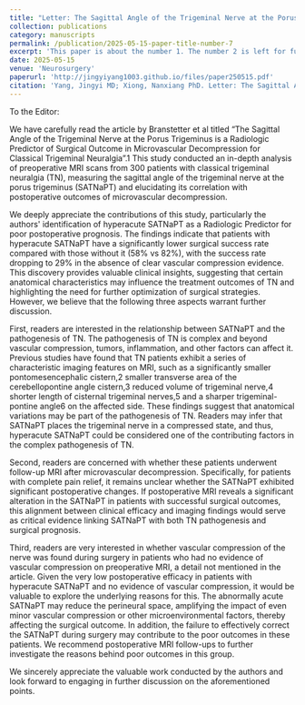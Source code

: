 ```yaml
---
title: "Letter: The Sagittal Angle of the Trigeminal Nerve at the Porus Trigeminus is a Radiologic Predictor of Surgical Outcome in Microvascular Decompression for Classical Trigeminal Neuralgia"
collection: publications
category: manuscripts
permalink: /publication/2025-05-15-paper-title-number-7
excerpt: 'This paper is about the number 1. The number 2 is left for future work.'
date: 2025-05-15
venue: 'Neurosurgery'
paperurl: 'http://jingyiyang1003.github.io/files/paper250515.pdf'
citation: 'Yang, Jingyi MD; Xiong, Nanxiang PhD. Letter: The Sagittal Angle of the Trigeminal Nerve at the Porus Trigeminus is a Radiologic Predictor of Surgical Outcome in Microvascular Decompression for Classical Trigeminal Neuralgia. Neurosurgery 97(1):p e42, July 2025. | DOI: 10.1227/neu.0000000000003522'
---
```

To the Editor:

We have carefully read the article by Branstetter et al titled “The Sagittal Angle of the Trigeminal Nerve at the Porus Trigeminus is a Radiologic Predictor of Surgical Outcome in Microvascular Decompression for Classical Trigeminal Neuralgia”.1 This study conducted an in-depth analysis of preoperative MRI scans from 300 patients with classical trigeminal neuralgia (TN), measuring the sagittal angle of the trigeminal nerve at the porus trigeminus (SATNaPT) and elucidating its correlation with postoperative outcomes of microvascular decompression.

We deeply appreciate the contributions of this study, particularly the authors' identification of hyperacute SATNaPT as a Radiologic Predictor for poor postoperative prognosis. The findings indicate that patients with hyperacute SATNaPT have a significantly lower surgical success rate compared with those without it (58% vs 82%), with the success rate dropping to 29% in the absence of clear vascular compression evidence. This discovery provides valuable clinical insights, suggesting that certain anatomical characteristics may influence the treatment outcomes of TN and highlighting the need for further optimization of surgical strategies. However, we believe that the following three aspects warrant further discussion.

First, readers are interested in the relationship between SATNaPT and the pathogenesis of TN. The pathogenesis of TN is complex and beyond vascular compression, tumors, inflammation, and other factors can affect it. Previous studies have found that TN patients exhibit a series of characteristic imaging features on MRI, such as a significantly smaller pontomesencephalic cistern,2 smaller transverse area of the cerebellopontine angle cistern,3 reduced volume of trigeminal nerve,4 shorter length of cisternal trigeminal nerves,5 and a sharper trigeminal-pontine angle6 on the affected side. These findings suggest that anatomical variations may be part of the pathogenesis of TN. Readers may infer that SATNaPT places the trigeminal nerve in a compressed state, and thus, hyperacute SATNaPT could be considered one of the contributing factors in the complex pathogenesis of TN.

Second, readers are concerned with whether these patients underwent follow-up MRI after microvascular decompression. Specifically, for patients with complete pain relief, it remains unclear whether the SATNaPT exhibited significant postoperative changes. If postoperative MRI reveals a significant alteration in the SATNaPT in patients with successful surgical outcomes, this alignment between clinical efficacy and imaging findings would serve as critical evidence linking SATNaPT with both TN pathogenesis and surgical prognosis.

Third, readers are very interested in whether vascular compression of the nerve was found during surgery in patients who had no evidence of vascular compression on preoperative MRI, a detail not mentioned in the article. Given the very low postoperative efficacy in patients with hyperacute SATNaPT and no evidence of vascular compression, it would be valuable to explore the underlying reasons for this. The abnormally acute SATNaPT may reduce the perineural space, amplifying the impact of even minor vascular compression or other microenvironmental factors, thereby affecting the surgical outcome. In addition, the failure to effectively correct the SATNaPT during surgery may contribute to the poor outcomes in these patients. We recommend postoperative MRI follow-ups to further investigate the reasons behind poor outcomes in this group.

We sincerely appreciate the valuable work conducted by the authors and look forward to engaging in further discussion on the aforementioned points.

